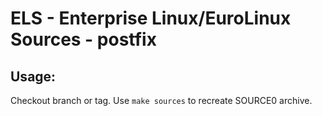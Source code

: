 # ELS - Enterprise Linux/EuroLinux Sources - postfix
 
## Usage:
  Checkout branch or tag. Use `make sources` to recreate  SOURCE0 archive.
